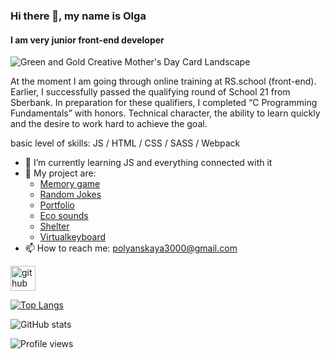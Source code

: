 ### Hi there 👋, my name is Olga
#### I am very junior front-end developer
![Green and Gold Creative Mother's Day Card Landscape](https://user-images.githubusercontent.com/83548013/168206352-b913658d-b1f0-4730-bfd1-a6709e07d81b.png)

At the moment I am going through online training at RS.school (front-end). Earlier, I successfully passed the qualifying round of School 21 from Sberbank. In preparation for these qualifiers, I completed “C Programming Fundamentals” with honors.
Technical character, the ability to learn quickly and the desire to work hard to achieve the goal.

basic level of skills: JS / HTML / CSS / SASS / Webpack

- 🌱 I’m currently learning JS and everything connected with it
- :tada: My project are:
  - <a href="http://https://rolling-scopes-school.github.io/olyapolya-JSFEPRESCHOOL/memory-game/">Memory game</a>
  - <a href="https://rolling-scopes-school.github.io/olyapolya-JSFEPRESCHOOL/random-jokes/">Random Jokes</a>
  - <a href="https://rolling-scopes-school.github.io/olyapolya-JSFEPRESCHOOL/portfolio/">Portfolio</a>
  - <a href="https://rolling-scopes-school.github.io/olyapolya-JSFEPRESCHOOL/js30-eco-sounds/">Eco sounds</a>
  - <a href="https://rolling-scopes-school.github.io/olyapolya-JSFE2022Q1/shelter/pages/main/">Shelter</a>
  - <a href="https://olyapolya.github.io/Virtual-Keyboard/virtual-keyboard/dist/">Virtualkeyboard</a>
- 📫 How to reach me: polyanskaya3000@gmail.com 


[<img src='https://cdn.jsdelivr.net/npm/simple-icons@3.0.1/icons/github.svg' alt='github' height='40'>](https://github.com/OlyaPolya)  

[![Top Langs](https://github-readme-stats.vercel.app/api/top-langs/?username=OlyaPolya)](https://github.com/anuraghazra/github-readme-stats)

![GitHub stats](https://github-readme-stats.vercel.app/api?username=OlyaPolya&show_icons=true)  

![Profile views](https://gpvc.arturio.dev/OlyaPolya)  
